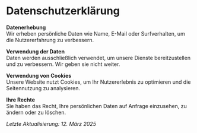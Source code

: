 # Datenschutzerklärung

**Datenerhebung**  
Wir erheben persönliche Daten wie Name, E-Mail oder Surfverhalten, um die Nutzererfahrung zu verbessern.

**Verwendung der Daten**  
Daten werden ausschließlich verwendet, um unsere Dienste bereitzustellen und zu verbessern. Wir geben sie nicht weiter.

**Verwendung von Cookies**  
Unsere Website nutzt Cookies, um Ihr Nutzererlebnis zu optimieren und die Seitennutzung zu analysieren.

**Ihre Rechte**  
Sie haben das Recht, Ihre persönlichen Daten auf Anfrage einzusehen, zu ändern oder zu löschen.

_Letzte Aktualisierung: 12. März 2025_
